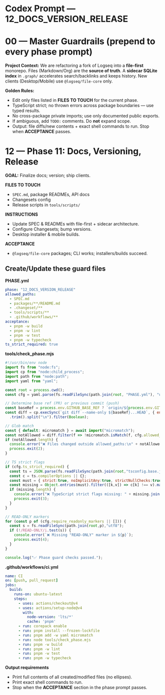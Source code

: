 # Codex Prompt — 12_DOCS_VERSION_RELEASE

# 00 — Master Guardrails (prepend to every phase prompt)

**Project Context:** We are refactoring a fork of Logseq into a **file-first** monorepo. Files (Markdown/Org) are the **source of truth**. A **sidecar SQLite index** in `.graph/` accelerates search/backlinks and keeps history. New clients (Desktop/Mobile) use `@logseq/file-core` only.

**Golden Rules:**
- Edit only files listed in **FILES TO TOUCH** for the current phase.
- TypeScript strict; no thrown errors across package boundaries — use typed results.
- No cross-package private imports; use only documented public exports.
- If ambiguous, add `TODO:` comments. Do **not** expand scope.
- Output: file diffs/new contents + exact shell commands to run. Stop when **ACCEPTANCE** passes.


# 12 — Phase 11: Docs, Versioning, Release

**GOAL:** Finalize docs; version; ship clients.

**FILES TO TOUCH**
- `SPEC.md`, package READMEs, API docs
- Changesets config
- Release scripts in `tools/scripts/`

**INSTRUCTIONS**
- Update SPEC & READMEs with file-first + sidecar architecture.
- Configure Changesets; bump versions.
- Desktop installer & mobile builds.

**ACCEPTANCE**
- `@logseq/file-core` packages; CLI works; installers/builds succeed.


## Create/Update these guard files

**PHASE.yml**
```yaml
phase: "12_DOCS_VERSION_RELEASE"
allowed_paths:
  - SPEC.md
  - packages/**/README.md
  - .changeset/**
  - tools/scripts/**
  - .github/workflows/**
acceptance:
  - pnpm -w build
  - pnpm -w lint
  - pnpm -w test
  - pnpm -w typecheck
ts_strict_required: true
```

**tools/check_phase.mjs**
```js
#!/usr/bin/env node
import fs from "node:fs";
import cp from "node:child_process";
import path from "node:path";
import yaml from "yaml";

const root = process.cwd();
const cfg = yaml.parse(fs.readFileSync(path.join(root, "PHASE.yml"), "utf8"));

// Determine base ref (PR) or previous commit (push)
const baseRef = process.env.GITHUB_BASE_REF ? `origin/${process.env.GITHUB_BASE_REF}` : "HEAD~1";
const diff = cp.execSync(`git diff --name-only ${baseRef}...HEAD`, { encoding: "utf8" })
  .trim().split("\n").filter(Boolean);

// Glob match
const { default: micromatch } = await import("micromatch");
const notAllowed = diff.filter(f => !micromatch.isMatch(f, cfg.allowed_paths || []));
if (notAllowed.length) {
  console.error("❌ Files changed outside allowed_paths:\n" + notAllowed.map(s=>" - "+s).join("\n"));
  process.exit(2);
}

// TS strict flags
if (cfg.ts_strict_required) {
  const ts = JSON.parse(fs.readFileSync(path.join(root,"tsconfig.base.json"),"utf8"));
  const c = ts.compilerOptions || {};
  const must = { strict:true, noImplicitAny:true, strictNullChecks:true };
  const missing = Object.entries(must).filter(([k,v]) => c[k] !== v).map(([k])=>k);
  if (missing.length) {
    console.error("❌ TypeScript strict flags missing: " + missing.join(", "));
    process.exit(3);
  }
}

// READ-ONLY markers
for (const p of (cfg.require_readonly_markers || [])) {
  const s = fs.readFileSync(path.join(root,p),"utf8");
  if (!/READ-ONLY/i.test(s)) {
    console.error(`❌ Missing "READ-ONLY" marker in ${p}`);
    process.exit(4);
  }
}

console.log("✅ Phase guard checks passed.");
```

**.github/workflows/ci.yml**
```yaml
name: CI
on: [push, pull_request]
jobs:
  build:
    runs-on: ubuntu-latest
    steps:
      - uses: actions/checkout@v4
      - uses: actions/setup-node@v4
        with:
          node-version: 'lts/*'
          cache: 'pnpm'
      - run: corepack enable
      - run: pnpm install --frozen-lockfile
      - run: pnpm add -w yaml micromatch
      - run: node tools/check_phase.mjs
      - run: pnpm -w build
      - run: pnpm -w lint
      - run: pnpm -w test
      - run: pnpm -w typecheck
```

**Output requirements**
- Print full contents of all created/modified files (no ellipses).
- Print exact shell commands to run.
- Stop when the **ACCEPTANCE** section in the phase prompt passes.
